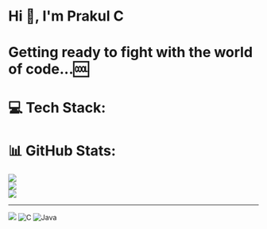 # Hi 👋, I'm Prakul C
# Getting ready to fight with the world of code...🆒


# 💻 Tech Stack:
# 📊 GitHub Stats:
![](https://github-readme-stats.vercel.app/api?username=Prakul-C&theme=transparent&hide_border=false&include_all_commits=true&count_private=true)<br/>
![](https://github-readme-streak-stats.herokuapp.com/?user=Prakul-C&theme=transparent&hide_border=false)<br/>
![](https://github-readme-stats.vercel.app/api/top-langs/?username=Prakul-C&theme=transparent&hide_border=false&include_all_commits=true&count_private=true&layout=compact)

---
[![](https://visitcount.itsvg.in/api?id=Prakul-C&icon=0&color=0)](https://visitcount.itsvg.in)
![C](https://img.shields.io/badge/c-%2300599C.svg?style=flat-square&logo=c&logoColor=white) ![Java](https://img.shields.io/badge/java-%23ED8B00.svg?style=flat-square&logo=openjdk&logoColor=white)

<!-- Proudly created with GPRM ( https://gprm.itsvg.in ) -->
